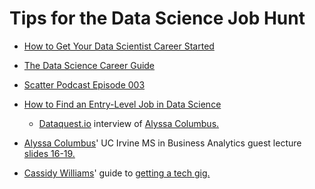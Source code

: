 # Tips for the Data Science Job Hunt

- [How to Get Your Data Scientist Career Started](https://www.forbes.com/sites/louiscolumbus/2019/04/14/how-to-get-your-data-scientist-career-started/)

- [The Data Science Career Guide](https://www.dataquest.io/blog/data-science-career-guide/)

- [Scatter Podcast Episode 003](https://soundcloud.com/scatterpodcast/episode-003)

- [How to Find an Entry-Level Job in Data Science](https://www.dataquest.io/blog/how-to-find-an-entry-level-job-in-data-science/)
  + [Dataquest.io](https://dataquest.io) interview of [Alyssa Columbus.](https://alyssacolumbus.com)
  
- [Alyssa Columbus](https://alyssacolumbus.com)' UC Irvine MS in Business Analytics guest lecture [slides 16-19.](https://github.com/acolum/conference-presentations/blob/master/2018-11-19_MSBA-PL-Guest-Lecture.pdf)

- [Cassidy Williams](https://github.com/cassidoo)' guide to [getting a tech gig.](https://github.com/cassidoo/getting-a-gig)

